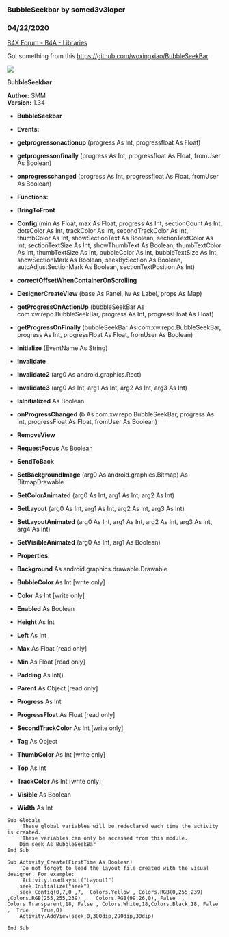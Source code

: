 ### BubbleSeekbar by somed3v3loper
### 04/22/2020
[B4X Forum - B4A - Libraries](https://www.b4x.com/android/forum/threads/116690/)

Got something from this <https://github.com/woxingxiao/BubbleSeekBar>  
  
![](https://www.b4x.com/android/forum/attachments/92359)  
  
**BubbleSeekbar**  
  
**Author:** SMM  
**Version:** 1.34  

- **BubbleSeekbar**

- **Events:**

- **getprogressonactionup** (progress As Int, progressfloat As Float)
- **getprogressonfinally** (progress As Int, progressfloat As Float, fromUser As Boolean)
- **onprogresschanged** (progress As Int, progressfloat As Float, fromUser As Boolean)

- **Functions:**

- **BringToFront**
- **Config** (min As Float, max As Float, progress As Int, sectionCount As Int, dotsColor As Int, trackColor As Int, secondTrackColor As Int, thumbColor As Int, showSectionText As Boolean, sectionTextColor As Int, sectionTextSize As Int, showThumbText As Boolean, thumbTextColor As Int, thumbTextSize As Int, bubbleColor As Int, bubbleTextSize As Int, showSectionMark As Boolean, seekBySection As Boolean, autoAdjustSectionMark As Boolean, sectionTextPosition As Int)
- **correctOffsetWhenContainerOnScrolling**
- **DesignerCreateView** (base As Panel, lw As Label, props As Map)
- **getProgressOnActionUp** (bubbleSeekBar As com.xw.repo.BubbleSeekBar, progress As Int, progressFloat As Float)
- **getProgressOnFinally** (bubbleSeekBar As com.xw.repo.BubbleSeekBar, progress As Int, progressFloat As Float, fromUser As Boolean)
- **Initialize** (EventName As String)
- **Invalidate**
- **Invalidate2** (arg0 As android.graphics.Rect)
- **Invalidate3** (arg0 As Int, arg1 As Int, arg2 As Int, arg3 As Int)
- **IsInitialized** As Boolean
- **onProgressChanged** (b As com.xw.repo.BubbleSeekBar, progress As Int, progressFloat As Float, fromUser As Boolean)
- **RemoveView**
- **RequestFocus** As Boolean
- **SendToBack**
- **SetBackgroundImage** (arg0 As android.graphics.Bitmap) As BitmapDrawable
- **SetColorAnimated** (arg0 As Int, arg1 As Int, arg2 As Int)
- **SetLayout** (arg0 As Int, arg1 As Int, arg2 As Int, arg3 As Int)
- **SetLayoutAnimated** (arg0 As Int, arg1 As Int, arg2 As Int, arg3 As Int, arg4 As Int)
- **SetVisibleAnimated** (arg0 As Int, arg1 As Boolean)

- **Properties:**

- **Background** As android.graphics.drawable.Drawable
- **BubbleColor** As Int [write only]
- **Color** As Int [write only]
- **Enabled** As Boolean
- **Height** As Int
- **Left** As Int
- **Max** As Float [read only]
- **Min** As Float [read only]
- **Padding** As Int()
- **Parent** As Object [read only]
- **Progress** As Int
- **ProgressFloat** As Float [read only]
- **SecondTrackColor** As Int [write only]
- **Tag** As Object
- **ThumbColor** As Int [write only]
- **Top** As Int
- **TrackColor** As Int [write only]
- **Visible** As Boolean
- **Width** As Int

  

```B4X
Sub Globals  
    'These global variables will be redeclared each time the activity is created.  
    'These variables can only be accessed from this module.  
    Dim seek As BubbleSeekBar  
End Sub  
  
Sub Activity_Create(FirstTime As Boolean)  
    'Do not forget to load the layout file created with the visual designer. For example:  
    'Activity.LoadLayout("Layout1")  
    seek.Initialize("seek")  
    seek.Config(0,7,0 ,7,  Colors.Yellow , Colors.RGB(0,255,239)   ,Colors.RGB(255,255,239) ,   Colors.RGB(99,26,0), False  ,   Colors.Transparent,18, False , Colors.White,18,Colors.Black,18, False   ,  True ,  True,0)  
    Activity.AddView(seek,0,300dip,290dip,30dip)  
  
End Sub
```
